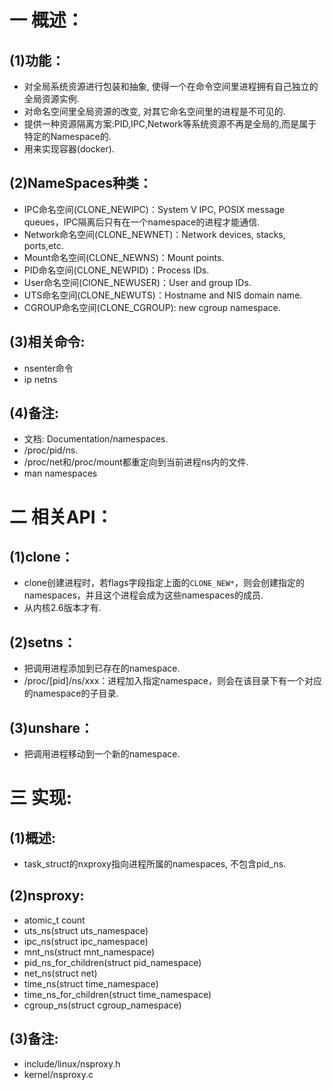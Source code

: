 # 一 概述：
## (1)功能：
- 对全局系统资源进行包装和抽象, 使得一个在命令空间里进程拥有自己独立的全局资源实例.
- 对命名空间里全局资源的改变, 对其它命名空间里的进程是不可见的.
- 提供一种资源隔离方案:PID,IPC,Network等系统资源不再是全局的,而是属于特定的Namespace的.
- 用来实现容器(docker).

## (2)NameSpaces种类：
- IPC命名空间(CLONE_NEWIPC)：System V IPC, POSIX message queues，IPC隔离后只有在一个namespace的进程才能通信.
- Network命名空间(CLONE_NEWNET)：Network devices, stacks, ports,etc.
- Mount命名空间(CLONE_NEWNS)：Mount points.
- PID命名空间(CLONE_NEWPID)：Process IDs.
- User命名空间(ClONE_NEWUSER)：User and group IDs.
- UTS命名空间(CLONE_NEWUTS)：Hostname and NIS domain name.
- CGROUP命名空间(CLONE_CGROUP): new cgroup namespace.

## (3)相关命令:
- nsenter命令
- ip netns

## (4)备注:
- 文档: Documentation/namespaces.
- /proc/pid/ns.
- /proc/net和/proc/mount都重定向到当前进程ns内的文件.
- man namespaces

# 二 相关API：
## (1)clone：
- clone创建进程时，若flags字段指定上面的`CLONE_NEW*`，则会创建指定的namespaces，并且这个进程会成为这些namespaces的成员.
- 从内核2.6版本才有.

## (2)setns：
- 把调用进程添加到已存在的namespace.
- /proc/[pid]/ns/xxx：进程加入指定namespace，则会在该目录下有一个对应的namespace的子目录.

## (3)unshare：
- 把调用进程移动到一个新的namespace.

# 三 实现:
## (1)概述:
- task_struct的nxproxy指向进程所属的namespaces, 不包含pid_ns.

## (2)nsproxy:
- atomic_t count
- uts_ns(struct uts_namespace)
- ipc_ns(struct ipc_namespace)
- mnt_ns(struct mnt_namespace)
- pid_ns_for_children(struct pid_namespace)
- net_ns(struct net)
- time_ns(struct time_namespace)
- time_ns_for_children(struct time_namespace)
- cgroup_ns(struct cgroup_namespace)

## (3)备注:
- include/linux/nsproxy.h
- kernel/nsproxy.c
